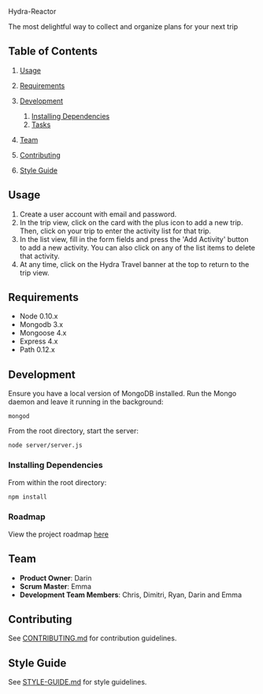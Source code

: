 Hydra-Reactor

The most delightful way to collect and organize plans for your next trip

## Table of Contents

1. [Usage](#Usage)

1. [Requirements](#requirements)
1. [Development](#development)
    1. [Installing Dependencies](#installing-dependencies)
    1. [Tasks](#tasks)
1. [Team](#team)
1. [Contributing](#contributing)
1. [Style Guide](#style-guide)

## Usage

1) Create a user account with email and password.
2) In the trip view, click on the card with the plus icon to add a new trip. Then, click on your trip to enter the activity list for that trip.
4) In the list view, fill in the form fields and press the 'Add Activity' button to add a new activity. You can also click on any of the list items to delete that activity.
5) At any time, click on the Hydra Travel banner at the top to return to the trip view.

## Requirements

- Node 0.10.x
- Mongodb 3.x
- Mongoose 4.x
- Express 4.x
- Path 0.12.x

## Development

Ensure you have a local version of MongoDB installed. Run the Mongo daemon and leave it running in the background:

`mongod`

From the root directory, start the server:

`node server/server.js`

### Installing Dependencies

From within the root directory:

```sh
npm install
```

### Roadmap

View the project roadmap [here](https://github.com/hydra-reactor/hydra-reactor/issues)

## Team

  - __Product Owner__: Darin
  - __Scrum Master__: Emma
  - __Development Team Members__: Chris, Dimitri, Ryan, Darin and Emma

## Contributing

See [CONTRIBUTING.md](CONTRIBUTING.md) for contribution guidelines.

## Style Guide
See [STYLE-GUIDE.md](STYLE-GUIDE.md) for style guidelines.
